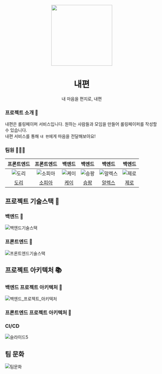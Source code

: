 <p align="middle" >
  <img width="200px;" src="https://user-images.githubusercontent.com/57438644/192427863-7a67acc7-722c-4618-892a-86c6431bba04.png"/>
</p>
<h1 align="middle">내편</h1>
<p align="middle">내 마음을 편지로, 내편</p>

### 프로젝트 소개 💌

내편은 롤링페이퍼 서비스입니다. 원하는 사람들과 모임을 만들어 롤링페이퍼를 작성할 수 있습니다.  
내편 서비스를 통해 `내 편`에게 마음을 전달해보아요!

### 팀원 👩‍👦‍👦

|                                                       프론트엔드                                                        |                                                        프론트엔드                                                         |                                                         백엔드                                                          |                                                         백엔드                                                          |                                                          백엔드                                                           |                                                         백엔드                                                          |
| :---------------------------------------------------------------------------------------------------------------------: | :-----------------------------------------------------------------------------------------------------------------------: | :---------------------------------------------------------------------------------------------------------------------: | :---------------------------------------------------------------------------------------------------------------------: | :-----------------------------------------------------------------------------------------------------------------------: | :---------------------------------------------------------------------------------------------------------------------: |
| ![도리](https://user-images.githubusercontent.com/57438644/194012074-b174c57c-73a1-4987-ba7f-c43e9275bbe2.png?size=100) | ![소피아](https://user-images.githubusercontent.com/57438644/194012003-85309c16-a8b9-4cb8-9f29-ea6c41b5dac8.png?size=100) | ![케이](https://user-images.githubusercontent.com/57438644/194011499-0d1445fc-6ad8-473b-aec1-55b47ad3bf57.png?size=100) | ![승팡](https://user-images.githubusercontent.com/57438644/194011899-3c2ad161-d79e-4d30-b480-b7855ebeeb2c.png?size=100) | ![알렉스](https://user-images.githubusercontent.com/57438644/194011294-6a49501a-3cac-4973-8b12-22edb6c3619f.png?size=100) | ![제로](https://user-images.githubusercontent.com/57438644/194011739-accc3a55-4d93-435f-aa4c-94db4933ca2f.png?size=100) |
|                                           [도리](https://github.com/prefer2)                                            |                                            [소피아](https://github.com/soyi47)                                            |                                          [케이](https://github.com/kth990303)                                           |                                          [승팡](https://github.com/seungpang)                                           |                                          [알렉스](https://github.com/yxxnghwan)                                           |                                            [제로](https://github.com/asebn1)                                            |

## 프로젝트 기술스택 🏰

### 백엔드 🏫

![백엔드기술스택](https://user-images.githubusercontent.com/57438644/194008987-08fe38f0-7ab6-423a-83d0-dc575c9aaa4f.JPG)

### 프론트엔드 🏡

![프론트엔드기술스택](https://user-images.githubusercontent.com/67692759/195179519-bc23f088-c225-462a-bfcc-bed231ae98d7.png)

## 프로젝트 아키텍처 📚

### 백엔드 프로젝트 아키텍처 📙

![백엔드_프로젝트_아키텍처](https://user-images.githubusercontent.com/57438644/194009329-48f0d8a1-66e3-4624-98be-b6ff44ae04f9.JPG)

### 프론트엔드 프로젝트 아키텍처 📘

### CI/CD

![슬라이드5](https://user-images.githubusercontent.com/57438644/194009306-18b6b7be-9ed1-439f-8109-45f94eef9888.JPG)

## 팀 문화

![팀문화](https://user-images.githubusercontent.com/57438644/194008156-205b797c-8592-41d2-924c-c6472f549dde.JPG)
